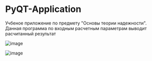 ﻿# PyQT-Application

Учбеное приложение по предмету "Основы теории надежности". Данная программа по входным расчетным параметрам выводит расчитанный результат


![image](https://github.com/MikaelNaz/PyQT-Application/assets/93049738/cc3e0025-1903-440b-b36f-d554e6a8ab08)


![image](https://github.com/MikaelNaz/PyQT-Application/assets/93049738/72c837ad-73fc-4cd4-889a-df34b5c46367)
